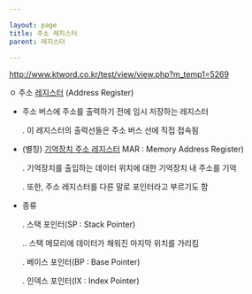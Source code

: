 ```yaml
---

layout: page
title: 주소 레지스터
parent: 레지스터

---
```



<http://www.ktword.co.kr/test/view/view.php?m_temp1=5269>

ㅇ 주소 [레지스터](레지스터.html) (Address Register)

- 주소 버스에 주소를 출력하기 전에 임시 저장하는 레지스터

  . 이 레지스터의 출력선들은 주소 버스 선에 직접 접속됨

 - (별칭) [기억장치 주소 레지스터](메모리-주소-레지스터.html) MAR : Memory Address Register)

    . 기억장치를 출입하는 데이터 위치에 대한 기억장치 내 주소를 기억

    . 또한, 주소 레지스터를 다른 말로 포인터라고 부르기도 함

 - 종류 

    . 스택 포인터(SP : Stack Pointer)

    .. 스택 메모리에 데이터가 채워진 마지막 위치를 가리킴

    . 베이스 포인터(BP : Base Pointer)

    . 인덱스 포인터(IX : Index Pointer)
